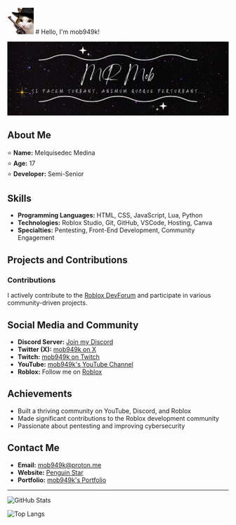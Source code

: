 <img src="https://github.com/mob949k/mob949k/blob/main/cowboy_cat.png" alt="Cat" width="60px" /> # Hello, I'm mob949k!

[![GitHub Banner](https://github.com/mob949k/mob949k/blob/main/banner.png)](https://github.com/mob949k)

## About Me

⭐ **Name:** Melquisedec Medina  
⭐ **Age:** 17  
⭐ **Developer:** Semi-Senior  

## Skills

- **Programming Languages:** HTML, CSS, JavaScript, Lua, Python
- **Technologies:** Roblox Studio, Git, GitHub, VSCode, Hosting, Canva
- **Specialties:** Pentesting, Front-End Development, Community Engagement

## Projects and Contributions

### Contributions
I actively contribute to the [Roblox DevForum](https://devforum.roblox.com/u/mob949) and participate in various community-driven projects.

## Social Media and Community

- **Discord Server:** [Join my Discord](https://discord.gg/7wGnEZZWCB)
- **Twitter (X):** [mob949k on X](https://twitter.com/mob949k)
- **Twitch:** [mob949k on Twitch](https://twitch.tv/mob949k)
- **YouTube:** [mob949k's YouTube Channel](https://youtube.com/channel/UCXsuZHydxz7m_tws9G9bbRg)
- **Roblox:** Follow me on [Roblox](https://www.roblox.com/users/922672130/profile)

## Achievements

- Built a thriving community on YouTube, Discord, and Roblox
- Made significant contributions to the Roblox development community
- Passionate about pentesting and improving cybersecurity

## Contact Me

- **Email:** [mob949k@proton.me](mailto:mob949k@proton.me)
- **Website:** [Penguin Star](https://penguinstarc1.is)
- **Portfolio:** [mob949k's Portfolio](https://solo.to/mob949k)

---

![GitHub Stats](https://github-readme-stats.vercel.app/api?username=mob949k&show_icons=true&theme=dark)

![Top Langs](https://github-readme-stats.vercel.app/api/top-langs/?username=mob949k&layout=compact&theme=dark)
